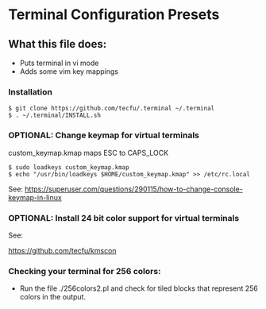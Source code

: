 # Terminal Configuration Presets

## What this file does:

- Puts terminal in vi mode
- Adds some vim key mappings

### Installation

```
$ git clone https://github.com/tecfu/.terminal ~/.terminal
$ . ~/.terminal/INSTALL.sh
```

### OPTIONAL: Change keymap for virtual terminals

custom_keymap.kmap maps ESC to CAPS_LOCK

```
$ sudo loadkeys custom_keymap.kmap
$ echo "/usr/bin/loadkeys $HOME/custom_keymap.kmap" >> /etc/rc.local
```

See: https://superuser.com/questions/290115/how-to-change-console-keymap-in-linux

### OPTIONAL: Install 24 bit color support for virtual terminals

See:

https://github.com/tecfu/kmscon


### Checking your terminal for 256 colors:

- Run the file ./256colors2.pl and check for tiled blocks that
represent 256 colors in the output.

